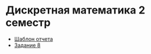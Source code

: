 # Дискретная математика 2 семестр

- [Шаблон отчета](/SEM2/DM/report/)
- [Задание 8](/SEM2/DM/GraphEdit/)
